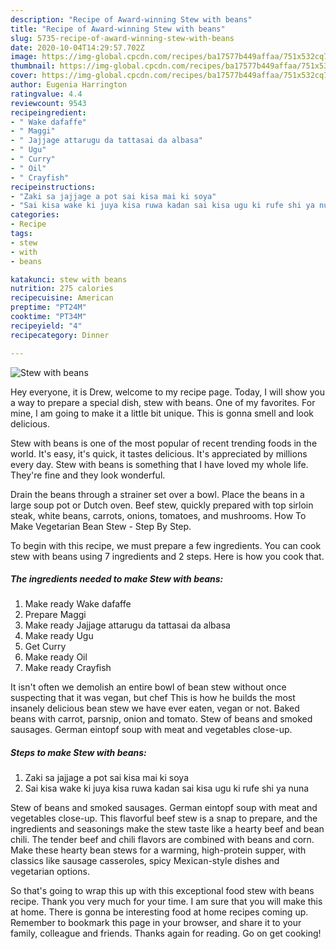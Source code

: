 ```yaml
---
description: "Recipe of Award-winning Stew with beans"
title: "Recipe of Award-winning Stew with beans"
slug: 5735-recipe-of-award-winning-stew-with-beans
date: 2020-10-04T14:29:57.702Z
image: https://img-global.cpcdn.com/recipes/ba17577b449affaa/751x532cq70/stew-with-beans-recipe-main-photo.jpg
thumbnail: https://img-global.cpcdn.com/recipes/ba17577b449affaa/751x532cq70/stew-with-beans-recipe-main-photo.jpg
cover: https://img-global.cpcdn.com/recipes/ba17577b449affaa/751x532cq70/stew-with-beans-recipe-main-photo.jpg
author: Eugenia Harrington
ratingvalue: 4.4
reviewcount: 9543
recipeingredient:
- " Wake dafaffe"
- " Maggi"
- " Jajjage attarugu da tattasai da albasa"
- " Ugu"
- " Curry"
- " Oil"
- " Crayfish"
recipeinstructions:
- "Zaki sa jajjage a pot sai kisa mai ki soya"
- "Sai kisa wake ki juya kisa ruwa kadan sai kisa ugu ki rufe shi ya nuna"
categories:
- Recipe
tags:
- stew
- with
- beans

katakunci: stew with beans 
nutrition: 275 calories
recipecuisine: American
preptime: "PT24M"
cooktime: "PT34M"
recipeyield: "4"
recipecategory: Dinner

---
```



![Stew with beans](https://img-global.cpcdn.com/recipes/ba17577b449affaa/751x532cq70/stew-with-beans-recipe-main-photo.jpg)

Hey everyone, it is Drew, welcome to my recipe page. Today, I will show you a way to prepare a special dish, stew with beans. One of my favorites. For mine, I am going to make it a little bit unique. This is gonna smell and look delicious.

Stew with beans is one of the most popular of recent trending foods in the world. It's easy, it's quick, it tastes delicious. It's appreciated by millions every day. Stew with beans is something that I have loved my whole life. They're fine and they look wonderful.

Drain the beans through a strainer set over a bowl. Place the beans in a large soup pot or Dutch oven. Beef stew, quickly prepared with top sirloin steak, white beans, carrots, onions, tomatoes, and mushrooms. How To Make Vegetarian Bean Stew - Step By Step.


To begin with this recipe, we must prepare a few ingredients. You can cook stew with beans using 7 ingredients and 2 steps. Here is how you cook that.

<!--inarticleads1-->

##### The ingredients needed to make Stew with beans:

1. Make ready  Wake dafaffe
1. Prepare  Maggi
1. Make ready  Jajjage attarugu da tattasai da albasa
1. Make ready  Ugu
1. Get  Curry
1. Make ready  Oil
1. Make ready  Crayfish


It isn&#39;t often we demolish an entire bowl of bean stew without once suspecting that it was vegan, but chef This is how he builds the most insanely delicious bean stew we have ever eaten, vegan or not. Baked beans with carrot, parsnip, onion and tomato. Stew of beans and smoked sausages. German eintopf soup with meat and vegetables close-up. 

<!--inarticleads2-->

##### Steps to make Stew with beans:

1. Zaki sa jajjage a pot sai kisa mai ki soya
1. Sai kisa wake ki juya kisa ruwa kadan sai kisa ugu ki rufe shi ya nuna


Stew of beans and smoked sausages. German eintopf soup with meat and vegetables close-up. This flavorful beef stew is a snap to prepare, and the ingredients and seasonings make the stew taste like a hearty beef and bean chili. The tender beef and chili flavors are combined with beans and corn. Make these hearty bean stews for a warming, high-protein supper, with classics like sausage casseroles, spicy Mexican-style dishes and vegetarian options. 

So that's going to wrap this up with this exceptional food stew with beans recipe. Thank you very much for your time. I am sure that you will make this at home. There is gonna be interesting food at home recipes coming up. Remember to bookmark this page in your browser, and share it to your family, colleague and friends. Thanks again for reading. Go on get cooking!
